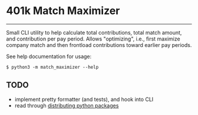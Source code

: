 # 401k Match Maximizer

***

Small CLI utility to help calculate total contributions, total match amount, and contribution per pay period. Allows "optimizing", i.e., first maximize company match and then frontload contributions toward earlier pay periods.

See help documentation for usage:

    $ python3 -m match_maximizer --help

## TODO

*   implement pretty formatter (and tests), and hook into CLI
*   read through [distributing python packages](https://docs.python.org/3/distributing/index.html#distributing-index)
